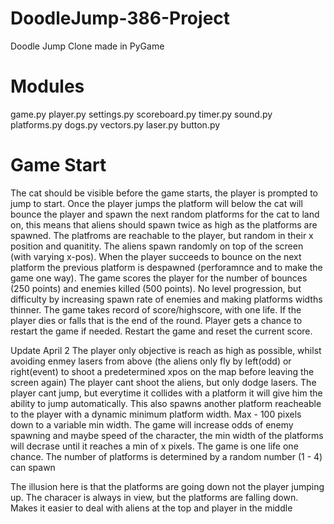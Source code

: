 # DoodleJump-386-Project
Doodle Jump Clone made in PyGame


# Modules

game.py
player.py
settings.py
scoreboard.py
timer.py
sound.py
platforms.py
dogs.py
vectors.py
laser.py
button.py



# Game Start

The cat should be visible before the game starts, the player is prompted to jump to start. Once the player jumps the platform will below the cat will bounce the player and spawn the next random platforms for the cat to land on, this means that aliens should spawn twice as high as the platforms are spawned. The platfroms are reachable to the player, but random in their x position and quanitity. The aliens spawn randomly on top of the screen (with varying x-pos). When the player succeeds to bounce on the next platform the previous platform is despawned (perforamnce and to make the game one way). The game scores the player for the number of bounces (250 points) and enemies killed (500 points). No level progression, but difficulty by increasing spawn rate of enemies and making platforms widths thinner. The game takes record of score/highscore, with one life. If the player dies or falls that is the end of the round. Player gets a chance to restart the game if needed. Restart the game and reset the current score.


Update April 2
The player only objective is reach as high as possible, whilst avoiding enmey lasers from above (the aliens only fly by left(odd) or right(event) to shoot a predetermined xpos on the map before leaving the screen again) The player cant shoot the aliens, but only dodge lasers. The player cant jump, but everytime it collides with a platform it will give him the ability to jump automatically. This also spawns another platform reacheable to the player with a dynamic minimum platform width. Max - 100 pixels down to a variable min width. The game will increase odds of enemy spawning and maybe speed of the character, the min width of the platforms will decrase until it reaches a min of x pixels. The game is one life one chance. The number of platforms is determined by a random number (1 - 4) can spawn

The illusion here is that the platforms are going down not the player jumping up. The characer is always in view, but the platforms are falling down. Makes it easier to deal with aliens at the top and player in the middle